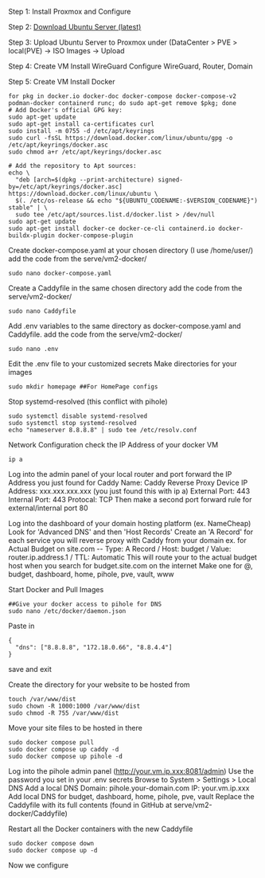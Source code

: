 Step 1:
Install Proxmox and Configure

Step 2:
[Download Ubuntu Server (latest)]([url](https://ubuntu.com/download/server))

Step 3:
Upload Ubuntu Server to Proxmox under (DataCenter > PVE > local(PVE) -> ISO Images -> Upload

Step 4:
Create VM
Install WireGuard
Configure WireGuard, Router, Domain

Step 5:
Create VM
Install Docker
```
for pkg in docker.io docker-doc docker-compose docker-compose-v2 podman-docker containerd runc; do sudo apt-get remove $pkg; done
# Add Docker's official GPG key:
sudo apt-get update
sudo apt-get install ca-certificates curl
sudo install -m 0755 -d /etc/apt/keyrings
sudo curl -fsSL https://download.docker.com/linux/ubuntu/gpg -o /etc/apt/keyrings/docker.asc
sudo chmod a+r /etc/apt/keyrings/docker.asc

# Add the repository to Apt sources:
echo \
  "deb [arch=$(dpkg --print-architecture) signed-by=/etc/apt/keyrings/docker.asc] https://download.docker.com/linux/ubuntu \
  $(. /etc/os-release && echo "${UBUNTU_CODENAME:-$VERSION_CODENAME}") stable" | \
  sudo tee /etc/apt/sources.list.d/docker.list > /dev/null
sudo apt-get update
sudo apt-get install docker-ce docker-ce-cli containerd.io docker-buildx-plugin docker-compose-plugin
```
Create docker-compose.yaml at your chosen directory (I use /home/user/) add the code from the serve/vm2-docker/
```
sudo nano docker-compose.yaml
```
Create a Caddyfile in the same chosen directory add the code from the serve/vm2-docker/
```
sudo nano Caddyfile
```
Add .env variables to the same directory as docker-compose.yaml and Caddyfile. add the code from the serve/vm2-docker/
```
sudo nano .env
```
  Edit the .env file to your customized secrets
Make directories for your images
```
sudo mkdir homepage ##For HomePage configs
```
Stop systemd-resolved (this conflict with pihole)
```
sudo systemctl disable systemd-resolved
sudo systemctl stop systemd-resolved
echo "nameserver 8.8.8.8" | sudo tee /etc/resolv.conf
```

Network Configuration
check the IP Address of your docker VM
```
ip a
```
Log into the admin panel of your local router and port forward the IP Address you just found for Caddy
  Name: Caddy Reverse Proxy
  Device IP Address: xxx.xxx.xxx.xxx (you just found this with ip a)
  External Port: 443
  Internal Port: 443
  Protocal: TCP
Then make a second port forward rule for external/internal port 80

Log into the dashboard of your domain hosting platform (ex. NameCheap)
  Look for 'Advanced DNS' and then 'Host Records'
    Create an 'A Record' for each service you will reverse proxy with Caddy from your domain
      ex. for Actual Budget on site.com -- Type: A Record / Host: budget / Value: router.ip.address.1 / TTL: Automatic
        This will route your to the actual budget host when you search for budget.site.com on the internet
      Make one for @, budget, dashboard, home, pihole, pve, vault, www

Start Docker and Pull Images
```
##Give your docker access to pihole for DNS
sudo nano /etc/docker/daemon.json
```
Paste in
```
{
  "dns": ["8.8.8.8", "172.18.0.66", "8.8.4.4"]
}
```
save and exit

Create the directory for your website to be hosted from
```
touch /var/www/dist
sudo chown -R 1000:1000 /var/www/dist
sudo chmod -R 755 /var/www/dist
```
Move your site files to be hosted in there
```
sudo docker compose pull
sudo docker compose up caddy -d
sudo docker compose up pihole -d
```
Log into the pihole admin panel (http://your.vm.ip.xxx:8081/admin)
  Use the password you set in your .env secrets
  Browse to System > Settings > Local DNS
    Add a local DNS
      Domain: pihole.your-domain.com
      IP: your.vm.ip.xxx
    Add local DNS for budget, dashboard, home, pihole, pve, vault
Replace the Caddyfile with its full contents (found in GitHub at serve/vm2-docker/Caddyfile)

Restart all the Docker containers with the new Caddyfile
```
sudo docker compose down
sudo docker compose up -d
```

Now we configure
